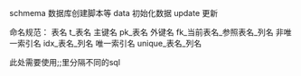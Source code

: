 schmema
  数据库创建脚本等
data
  初始化数据
update
  更新

命名规范：
  表名          t_表名
  主键名        pk_表名
  外键名        fk_当前表名_参照表名_列名
  非唯一索引名  idx_表名_列名
  唯一索引名    unique_表名_列名

此处需要使用;;里分隔不同的sql